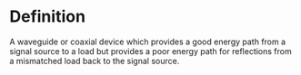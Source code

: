 # Definition

A waveguide or coaxial device which provides a good energy path from a
signal source to a load but provides a poor energy path for reflections
from a mismatched load back to the signal source.
